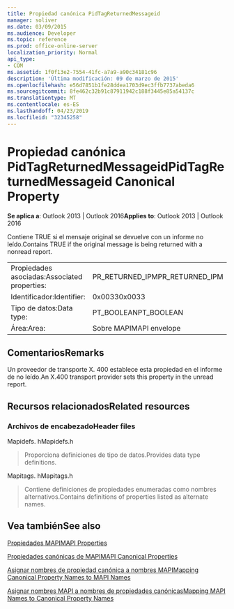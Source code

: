 ```yaml
---
title: Propiedad canónica PidTagReturnedMessageid
manager: soliver
ms.date: 03/09/2015
ms.audience: Developer
ms.topic: reference
ms.prod: office-online-server
localization_priority: Normal
api_type:
- COM
ms.assetid: 1f0f13e2-7554-41fc-a7a9-a90c34181c96
description: 'Última modificación: 09 de marzo de 2015'
ms.openlocfilehash: e56d7851b1fe28ddea1703d9ec3ffb7737abeda6
ms.sourcegitcommit: 8fe462c32b91c87911942c188f3445e85a54137c
ms.translationtype: MT
ms.contentlocale: es-ES
ms.lasthandoff: 04/23/2019
ms.locfileid: "32345258"
---
```

# <a name="pidtagreturnedmessageid-canonical-property"></a><span data-ttu-id="ea770-103">Propiedad canónica PidTagReturnedMessageid</span><span class="sxs-lookup"><span data-stu-id="ea770-103">PidTagReturnedMessageid Canonical Property</span></span>

  
  
<span data-ttu-id="ea770-104">**Se aplica a**: Outlook 2013 | Outlook 2016</span><span class="sxs-lookup"><span data-stu-id="ea770-104">**Applies to**: Outlook 2013 | Outlook 2016</span></span> 
  
<span data-ttu-id="ea770-105">Contiene TRUE si el mensaje original se devuelve con un informe no leído.</span><span class="sxs-lookup"><span data-stu-id="ea770-105">Contains TRUE if the original message is being returned with a nonread report.</span></span>
  
|||
|:-----|:-----|
|<span data-ttu-id="ea770-106">Propiedades asociadas:</span><span class="sxs-lookup"><span data-stu-id="ea770-106">Associated properties:</span></span>  <br/> |<span data-ttu-id="ea770-107">PR_RETURNED_IPM</span><span class="sxs-lookup"><span data-stu-id="ea770-107">PR_RETURNED_IPM</span></span>  <br/> |
|<span data-ttu-id="ea770-108">Identificador:</span><span class="sxs-lookup"><span data-stu-id="ea770-108">Identifier:</span></span>  <br/> |<span data-ttu-id="ea770-109">0x0033</span><span class="sxs-lookup"><span data-stu-id="ea770-109">0x0033</span></span>  <br/> |
|<span data-ttu-id="ea770-110">Tipo de datos:</span><span class="sxs-lookup"><span data-stu-id="ea770-110">Data type:</span></span>  <br/> |<span data-ttu-id="ea770-111">PT_BOOLEAN</span><span class="sxs-lookup"><span data-stu-id="ea770-111">PT_BOOLEAN</span></span>  <br/> |
|<span data-ttu-id="ea770-112">Área:</span><span class="sxs-lookup"><span data-stu-id="ea770-112">Area:</span></span>  <br/> |<span data-ttu-id="ea770-113">Sobre MAPI</span><span class="sxs-lookup"><span data-stu-id="ea770-113">MAPI envelope</span></span>  <br/> |
   
## <a name="remarks"></a><span data-ttu-id="ea770-114">Comentarios</span><span class="sxs-lookup"><span data-stu-id="ea770-114">Remarks</span></span>

<span data-ttu-id="ea770-115">Un proveedor de transporte X. 400 establece esta propiedad en el informe de no leído.</span><span class="sxs-lookup"><span data-stu-id="ea770-115">An X.400 transport provider sets this property in the unread report.</span></span>
  
## <a name="related-resources"></a><span data-ttu-id="ea770-116">Recursos relacionados</span><span class="sxs-lookup"><span data-stu-id="ea770-116">Related resources</span></span>

### <a name="header-files"></a><span data-ttu-id="ea770-117">Archivos de encabezado</span><span class="sxs-lookup"><span data-stu-id="ea770-117">Header files</span></span>

<span data-ttu-id="ea770-118">Mapidefs. h</span><span class="sxs-lookup"><span data-stu-id="ea770-118">Mapidefs.h</span></span>
  
> <span data-ttu-id="ea770-119">Proporciona definiciones de tipo de datos.</span><span class="sxs-lookup"><span data-stu-id="ea770-119">Provides data type definitions.</span></span>
    
<span data-ttu-id="ea770-120">Mapitags. h</span><span class="sxs-lookup"><span data-stu-id="ea770-120">Mapitags.h</span></span>
  
> <span data-ttu-id="ea770-121">Contiene definiciones de propiedades enumeradas como nombres alternativos.</span><span class="sxs-lookup"><span data-stu-id="ea770-121">Contains definitions of properties listed as alternate names.</span></span>
    
## <a name="see-also"></a><span data-ttu-id="ea770-122">Vea también</span><span class="sxs-lookup"><span data-stu-id="ea770-122">See also</span></span>



[<span data-ttu-id="ea770-123">Propiedades MAPI</span><span class="sxs-lookup"><span data-stu-id="ea770-123">MAPI Properties</span></span>](mapi-properties.md)
  
[<span data-ttu-id="ea770-124">Propiedades canónicas de MAPI</span><span class="sxs-lookup"><span data-stu-id="ea770-124">MAPI Canonical Properties</span></span>](mapi-canonical-properties.md)
  
[<span data-ttu-id="ea770-125">Asignar nombres de propiedad canónica a nombres MAPI</span><span class="sxs-lookup"><span data-stu-id="ea770-125">Mapping Canonical Property Names to MAPI Names</span></span>](mapping-canonical-property-names-to-mapi-names.md)
  
[<span data-ttu-id="ea770-126">Asignar nombres MAPI a nombres de propiedades canónicas</span><span class="sxs-lookup"><span data-stu-id="ea770-126">Mapping MAPI Names to Canonical Property Names</span></span>](mapping-mapi-names-to-canonical-property-names.md)

